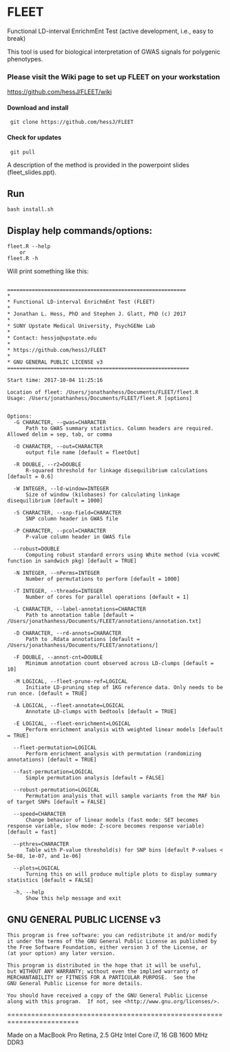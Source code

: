 # FLEET
Functional LD-interval EnrichmEnt Test (active development, i.e., easy to break)

This tool is used for biological interpretation of GWAS signals for polygenic phenotypes. 

### Please visit the Wiki page to set up FLEET on your workstation
https://github.com/hessJ/FLEET/wiki

#### Download and install

     git clone https://github.com/hessJ/FLEET

#### Check for updates

     git pull

A description of the method is provided in the powerpoint slides (fleet_slides.ppt).

## Run 

    bash install.sh

## Display help commands/options:

    fleet.R --help 
    	or
    fleet.R -h
  
  Will print something like this: 
  
  ```  
 
==========================================================
*
* Functional LD-interval EnrichmEnt Test (FLEET)
*
* Jonathan L. Hess, PhD and Stephen J. Glatt, PhD (c) 2017
*
* SUNY Upstate Medical University, PsychGENe Lab
*
* Contact: hessjo@upstate.edu
*
* https://github.com/hessJ/FLEET
*
* GNU GENERAL PUBLIC LICENSE v3
===========================================================

Start time: 2017-10-04 11:25:16

Location of fleet: /Users/jonathanhess/Documents/FLEET/fleet.R
Usage: /Users/jonathanhess/Documents/FLEET/fleet.R [options]


Options:
	-G CHARACTER, --gwas=CHARACTER
		Path to GWAS summary statistics. Column headers are required. Allowed delim = sep, tab, or comma

	-O CHARACTER, --out=CHARACTER
		output file name [default = fleetOut]

	-R DOUBLE, --r2=DOUBLE
		R-squared threshold for linkage disequilibrium calculations [default = 0.6]

	-W INTEGER, --ld-window=INTEGER
		Size of window (kilobases) for calculating linkage disequilibrium [default = 1000]

	-S CHARACTER, --snp-field=CHARACTER
		SNP column header in GWAS file

	-P CHARACTER, --pcol=CHARACTER
		P-value column header in GWAS file

	--robust=DOUBLE
		Computing robust standard errors using White method (via vcovHC function in sandwich pkg) [default = TRUE]

	-N INTEGER, --nPerms=INTEGER
		Number of permutations to perform [default = 1000]

	-T INTEGER, --threads=INTEGER
		Number of cores for parallel operations [default = 1]

	-L CHARACTER, --label-annotations=CHARACTER
		Path to annotation table [default = /Users/jonathanhess/Documents/FLEET/annotations/annotation.txt]

	-D CHARACTER, --rd-annots=CHARACTER
		Path to .Rdata annotations [default = /Users/jonathanhess/Documents/FLEET/annotations/]

	-F DOUBLE, --annot-cnt=DOUBLE
		Minimum annotation count observed across LD-clumps [default = 10]

	-M LOGICAL, --fleet-prune-ref=LOGICAL
		Initiate LD-pruning step of 1KG reference data. Only needs to be run once. [default = TRUE]

	-A LOGICAL, --fleet-annotate=LOGICAL
		Annotate LD-clumps with bedtools [default = TRUE]

	-E LOGICAL, --fleet-enrichment=LOGICAL
		Perform enrichment analysis with weighted linear models [default = TRUE]

	--fleet-permutation=LOGICAL
		Perform enrichment analysis with permutation (randomizing annotations) [default = TRUE]

	--fast-permutation=LOGICAL
		Simple permutation analysis [default = FALSE]

	--robust-permutation=LOGICAL
		Permutation analysis that will sample variants from the MAF bin of target SNPs [default = FALSE]

	--speed=CHARACTER
		Change behavior of linear models (fast mode: SET becomes response variable, slow mode: Z-score becomes response variable) [default = fast]

	--pthres=CHARACTER
		Table with P-value threshold(s) for SNP bins [default P-values < 5e-08, 1e-07, and 1e-06]

	--plots=LOGICAL
		Turning this on will produce multiple plots to display summary statistics [default = FALSE]

	-h, --help
		Show this help message and exit

```




## GNU GENERAL PUBLIC LICENSE v3

    This program is free software: you can redistribute it and/or modify
    it under the terms of the GNU General Public License as published by
    the Free Software Foundation, either version 3 of the License, or
    (at your option) any later version.

    This program is distributed in the hope that it will be useful,
    but WITHOUT ANY WARRANTY; without even the implied warranty of
    MERCHANTABILITY or FITNESS FOR A PARTICULAR PURPOSE.  See the
    GNU General Public License for more details.

    You should have received a copy of the GNU General Public License
    along with this program.  If not, see <http://www.gnu.org/licenses/>.

========================================================================

Made on a MacBook Pro Retina, 2.5 GHz Intel Core i7, 16 GB 1600 MHz DDR3
